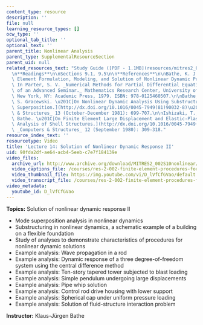 ```yaml
---
content_type: resource
description: ''
file: null
learning_resource_types: []
ocw_type: ''
optional_tab_title: ''
optional_text: ''
parent_title: Nonlinear Analysis
parent_type: SupplementalResourceSection
parent_uid: null
related_resources_text: "Study Guide ([PDF - 1.1MB](resources/mitres2_002s10_lec14))\n\
  \n**Readings**\n\nSections 9.1, 9.5\n\n**References**\n\nBathe, K. J. \u201CFinite\
  \ Element Formulation, Modeling, and Solution of Nonlinear Dynamic Problems.\u201D\
  \ In Parter, S. V. _Numerical Methods for Partial Differential Equations: Proceedings\
  \ of an Advanced Seminar._ Mathematics Research Center, University of Wisconsin-Madison.\
  \ New York, NY: Academic Press, 1979. ISBN: 978-0125460507.\n\nBathe, K. J., and\
  \ S. Gracewski. \u201C[On Nonlinear Dynamic Analysis Using Substructuring and Mode\
  \ Superposition.](http://dx.doi.org/10.1016/0045-7949(81)90032-8)\u201D _Computers\
  \ & Structures_ 13 (October-December 1981): 699-707.\n\nIshizaki, T., and K. J.\
  \ Bathe. \u201C[On Finite Element Large Displacement and Elastic-Plastic Dynamic\
  \ Analysis of Shell Structures.](http://dx.doi.org/10.1016/0045-7949(80)90029-2)\u201D\
  \ _Computers & Structures_ 12 (September 1980): 309-318."
resource_index_text: ''
resourcetype: Video
title: 'Lecture 14: Solution of Nonlinear Dynamic Response II'
uid: 90fda2df-ae64-acb4-5eeb-c7e7f184139e
video_files:
  archive_url: http://www.archive.org/download/MITRES2_002S10nonlinear/MITRES2_002S10nonlinear_lec14_300k.mp4
  video_captions_file: /courses/res-2-002-finite-element-procedures-for-solids-and-structures-spring-2010/6bc8d9273979519eb543a95fc97bd40a_D_lVfCfGVao.vtt
  video_thumbnail_file: https://img.youtube.com/vi/D_lVfCfGVao/default.jpg
  video_transcript_file: /courses/res-2-002-finite-element-procedures-for-solids-and-structures-spring-2010/0717f267838d8832eea65f24267c9c54_D_lVfCfGVao.pdf
video_metadata:
  youtube_id: D_lVfCfGVao
---
```


**Topics:** Solution of nonlinear dynamic response II

*   Mode superposition analysis in nonlinear dynamics
*   Substructuring in nonlinear dynamics, a schematic example of a building on a flexible foundation
*   Study of analyses to demonstrate characteristics of procedures for nonlinear dynamic solutions
*   Example analysis: Wave propagation in a rod
*   Example analysis: Dynamic response of a three degree-of-freedom system using the central difference method
*   Example analysis: Ten-story tapered tower subjected to blast loading
*   Example analysis: Simple pendulum undergoing large displacements
*   Example analysis: Pipe whip solution
*   Example analysis: Control rod drive housing with lower support
*   Example analysis: Spherical cap under uniform pressure loading
*   Example analysis: Solution of fluid-structure interaction problem

**Instructor:** Klaus-Jürgen Bathe